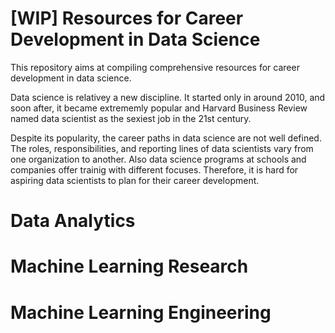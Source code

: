 # [WIP] Resources for Career Development in Data Science

This repository aims at compiling comprehensive resources for career development in data science.

Data science is relativey a new discipline. It started only in around 2010, and soon after, it became extrememly popular and Harvard Business Review named data scientist as the sexiest job in the 21st century.

Despite its popularity, the career paths in data science are not well defined. The roles, responsibilities, and reporting lines of data scientists vary from one organization to another. Also data science programs at schools and companies offer trainig with different focuses. Therefore, it is hard for aspiring data scientists to plan for their career development.

# Data Analytics

# Machine Learning Research

# Machine Learning Engineering


